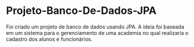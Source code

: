 # Projeto-Banco-De-Dados-JPA
Foi criado um projeto de banco de dados usando JPA. A ideia foi baseada em um sistema para o gerenciamento de uma academia no qual realizaria o cadastro dos alunos e funcionários.
